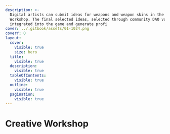 ```yaml
---
description: >-
  Digital artists can submit ideas for weapons and weapon skins in the Creative
  Workshop. The final selected ideas, selected through community DAO voting, are
  integrated into the game and generate profi
cover: ../.gitbook/assets/01-1024.png
coverY: 0
layout:
  cover:
    visible: true
    size: hero
  title:
    visible: true
  description:
    visible: true
  tableOfContents:
    visible: true
  outline:
    visible: true
  pagination:
    visible: true
---
```


# Creative Workshop

